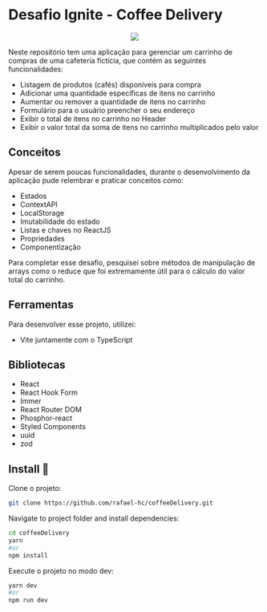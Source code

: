 # Desafio Ignite - Coffee Delivery

<p align="center">
  <img src="[public/images/how-to.gif](https://dsm01pap007files.storage.live.com/y4mJ-YJXrWjf3ObwbscqYIGecNfoVplXNMj8VPDGfmNvaLFzhH0Th7_EYvcy_KlU6QTPC8yCSrBioRx3G8JPc6YspdPhZ5oSLwTEHDHOnlZRpRTyEMNsCzxJmwpZZIuuBQ7qtxGSm2te0Dgc-_bcOBJmxzp6X99QtHuVzGoaqH_xKOGCDJB6Sp4FlixQCd8a3Sp?width=689&height=1024&cropmode=none)">
</p>


Neste repositório tem uma aplicação para gerenciar um carrinho de compras de uma cafeteria fictícia, que contém as seguintes funcionalidades:

- Listagem de produtos (cafés) disponíveis para compra
- Adicionar uma quantidade específicas de itens no carrinho
- Aumentar ou remover a quantidade de itens no carrinho
- Formulário para o usuário preencher o seu endereço
- Exibir o total de itens no carrinho no Header
- Exibir o valor total da soma de itens no carrinho multiplicados pelo valor

## Conceitos

Apesar de serem poucas funcionalidades, durante o desenvolvimento da aplicação pude relembrar e praticar conceitos como:

- Estados
- ContextAPI
- LocalStorage
- Imutabilidade do estado
- Listas e chaves no ReactJS
- Propriedades
- Componentização


Para completar esse desafio, pesquisei sobre métodos de manipulação de arrays como o reduce que foi extremamente útil para o cálculo do valor total do carrinho.  

## Ferramentas

Para desenvolver esse projeto, utilizei:

- Vite juntamente com o TypeScript

## Bibliotecas

- React
- React Hook Form
- Immer
- React Router DOM
- Phosphor-react
- Styled Components
- uuid
- zod

## Install 🚀

Clone o projeto:

```sh
git clone https://github.com/rafael-hc/coffeeDelivery.git
```

Navigate to project folder and install dependencies:

```sh
cd coffeeDelivery
yarn
#or
npm install
```

Execute o projeto no modo dev:

```sh
yarn dev
#or
npm run dev
```